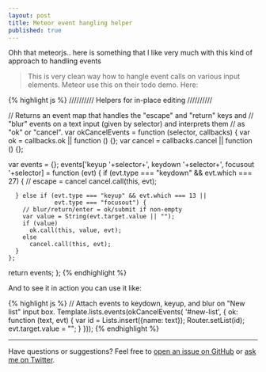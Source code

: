 ```yaml
---
layout: post
title: Meteor event hangling helper
published: true
---
```


<div class="message">
  Ohh that meteorjs.. here is something that I like very much with this kind of approach to handling events 
</div>

> This is very clean way how to hangle event calls on various input elements. Meteor use this on their todo demo. Here:


{% highlight js %}
////////// Helpers for in-place editing //////////

// Returns an event map that handles the "escape" and "return" keys and
// "blur" events on a text input (given by selector) and interprets them
// as "ok" or "cancel".
var okCancelEvents = function (selector, callbacks) {
  var ok = callbacks.ok || function () {};
  var cancel = callbacks.cancel || function () {};

  var events = {};
  events['keyup '+selector+', keydown '+selector+', focusout '+selector] =
    function (evt) {
      if (evt.type === "keydown" && evt.which === 27) {
        // escape = cancel
        cancel.call(this, evt);

      } else if (evt.type === "keyup" && evt.which === 13 ||
                 evt.type === "focusout") {
        // blur/return/enter = ok/submit if non-empty
        var value = String(evt.target.value || "");
        if (value)
          ok.call(this, value, evt);
        else
          cancel.call(this, evt);
      }
    };

  return events;
};
{% endhighlight %}

And to see it in action you can use it like:

{% highlight js %}
// Attach events to keydown, keyup, and blur on "New list" input box.
Template.lists.events(okCancelEvents(
  '#new-list',
  {
    ok: function (text, evt) {
      var id = Lists.insert({name: text});
      Router.setList(id);
      evt.target.value = "";
    }
  }));
{% endhighlight %}

-----
Have questions or suggestions? Feel free to [open an issue on GitHub](https://github.com/mkdizajn/mkdizajn.github.io/issues/new) or [ask me on Twitter](https://twitter.com/mkdizajn).